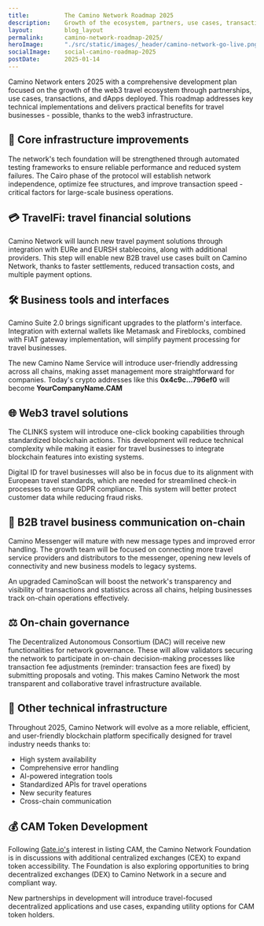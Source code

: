 ```yaml
---
title:          The Camino Network Roadmap 2025
description:    Growth of the ecosystem, partners, use cases, transactions and dApps.
layout:         blog_layout
permalink:      camino-network-roadmap-2025/
heroImage:      "./src/static/images/_header/camino-network-go-live.png"
socialImage:    social-camino-roadmap-2025
postDate:       2025-01-14
---
```


Camino Network enters 2025 with a comprehensive development plan focused on the growth of the web3 travel ecosystem through partnerships, use cases, transactions, and dApps deployed. This roadmap addresses key technical implementations and delivers practical benefits for travel businesses - possible, thanks to the web3 infrastructure.

## 🔧 Core infrastructure improvements

The network's tech foundation will be strengthened through automated testing frameworks to ensure reliable performance and reduced system failures. The Cairo phase of the protocol will establish network independence, optimize fee structures, and improve transaction speed - critical factors for large-scale business operations.

## 💳 TravelFi: travel financial solutions

Camino Network will launch new travel payment solutions through integration with EURe and EURSH stablecoins, along with additional providers. This step will enable new B2B travel use cases built on Camino Network, thanks to faster settlements, reduced transaction costs, and multiple payment options.

## 🛠️ Business tools and interfaces

Camino Suite 2.0 brings significant upgrades to the platform's interface. Integration with external wallets like Metamask and Fireblocks, combined with FIAT gateway implementation, will simplify payment processing for travel businesses.

The new Camino Name Service will introduce user-friendly addressing across all chains, making asset management more straightforward for companies. Today's crypto addresses like this **0x4c9c...796ef0** will become **YourCompanyName.CAM**

## 🌐 Web3 travel solutions

The CLINKS system will introduce one-click booking capabilities through standardized blockchain actions. This development will reduce technical complexity while making it easier for travel businesses to integrate blockchain features into existing systems.

Digital ID for travel businesses will also be in focus due to its alignment with European travel standards, which are needed for streamlined check-in processes to ensure GDPR compliance. This system will better protect customer data while reducing fraud risks.

## 💬 B2B travel business communication on-chain

Camino Messenger will mature with new message types and improved error handling. The growth team will be focused on connecting more travel service providers and distributors to the messenger, opening new levels of connectivity and new business models to legacy systems.

An upgraded CaminoScan will boost the network's transparency and visibility of transactions and statistics across all chains, helping businesses track on-chain operations effectively.

## ⚖️ On-chain governance

The Decentralized Autonomous Consortium (DAC) will receive new functionalities for network governance. These will allow validators securing the network to participate in on-chain decision-making processes like transaction fee adjustments (reminder: transaction fees are fixed) by submitting proposals and voting. This makes Camino Network the most transparent and collaborative travel infrastructure available.

## 🔨 Other technical infrastructure

Throughout 2025, Camino Network will evolve as a more reliable, efficient, and user-friendly blockchain platform specifically designed for travel industry needs thanks to:

- High system availability
- Comprehensive error handling
- AI-powered integration tools
- Standardized APIs for travel operations
- New security features
- Cross-chain communication

## 💰 CAM Token Development

Following [Gate.io's](http://gate.io/) interest in listing CAM, the Camino Network Foundation is in discussions with additional centralized exchanges (CEX) to expand token accessibility. The Foundation is also exploring opportunities to bring decentralized exchanges (DEX) to Camino Network in a secure and compliant way.

New partnerships in development will introduce travel-focused decentralized applications and use cases, expanding utility options for CAM token holders.